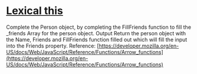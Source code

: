 # [Lexical this](https://www.codewars.com/kata/55a13556ca4a6d0ab4000003)

Complete the Person object, by completing the FillFriends function to fill the \_friends Array for the person object.
Output
Return the person object with the Name, Friends and FillFriends function filled out which will fill the input into the Friends property.
Reference: [https://developer.mozilla.org/en-US/docs/Web/JavaScript/Reference/Functions/Arrow_functions](https://developer.mozilla.org/en-US/docs/Web/JavaScript/Reference/Functions/Arrow_functions)
